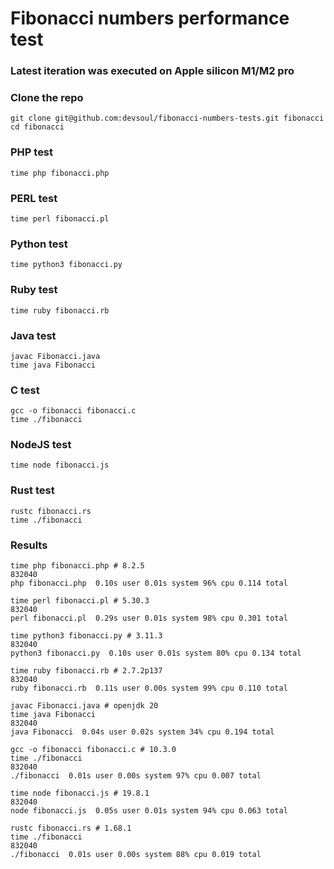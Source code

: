 Fibonacci numbers performance test
==================================

### Latest iteration was executed on Apple silicon M1/M2 pro

### Clone the repo
	git clone git@github.com:devsoul/fibonacci-numbers-tests.git fibonacci
	cd fibonacci
	
### PHP test
	time php fibonacci.php

### PERL test
	time perl fibonacci.pl
	
### Python test
	time python3 fibonacci.py

### Ruby test
	time ruby fibonacci.rb
	
### Java test
    javac Fibonacci.java 
    time java Fibonacci 

### C test
    gcc -o fibonacci fibonacci.c
    time ./fibonacci

### NodeJS test
    time node fibonacci.js

### Rust test
    rustc fibonacci.rs
    time ./fibonacci

### Results
    time php fibonacci.php # 8.2.5
    832040
    php fibonacci.php  0.10s user 0.01s system 96% cpu 0.114 total

    time perl fibonacci.pl # 5.30.3
    832040
    perl fibonacci.pl  0.29s user 0.01s system 98% cpu 0.301 total

    time python3 fibonacci.py # 3.11.3
    832040
    python3 fibonacci.py  0.10s user 0.01s system 80% cpu 0.134 total

    time ruby fibonacci.rb # 2.7.2p137
    832040
    ruby fibonacci.rb  0.11s user 0.00s system 99% cpu 0.110 total

    javac Fibonacci.java # openjdk 20
    time java Fibonacci
    832040
    java Fibonacci  0.04s user 0.02s system 34% cpu 0.194 total

    gcc -o fibonacci fibonacci.c # 10.3.0
    time ./fibonacci
    832040
    ./fibonacci  0.01s user 0.00s system 97% cpu 0.007 total

    time node fibonacci.js # 19.8.1
    832040
    node fibonacci.js  0.05s user 0.01s system 94% cpu 0.063 total

    rustc fibonacci.rs # 1.68.1
    time ./fibonacci
    832040
    ./fibonacci  0.01s user 0.00s system 88% cpu 0.019 total
